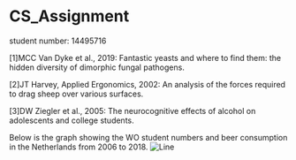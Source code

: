 # CS_Assignment

student number: 14495716

[1]MCC Van Dyke et al., 2019: Fantastic yeasts and where to find them: the hidden diversity of dimorphic fungal pathogens. 

[2]JT Harvey, Applied Ergonomics, 2002: An analysis of the forces required to drag sheep over various surfaces. 

[3]DW Ziegler et al., 2005: The neurocognitive effects of alcohol on adolescents and college students. 



Below is the graph showing the WO student numbers and beer consumption in the Netherlands from 2006 to 2018. 
![Line](https://github.com/user-attachments/assets/40220498-1823-4475-8aac-b7479f0c12c8)
